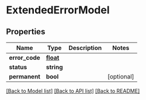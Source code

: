 # ExtendedErrorModel

## Properties
Name | Type | Description | Notes
------------ | ------------- | ------------- | -------------
**error_code** | [**float**](float.md) |  | 
**status** | **string** |  | 
**permanent** | **bool** |  | [optional] 

[[Back to Model list]](../../README.md#documentation-for-models) [[Back to API list]](../../README.md#documentation-for-api-endpoints) [[Back to README]](../../README.md)


